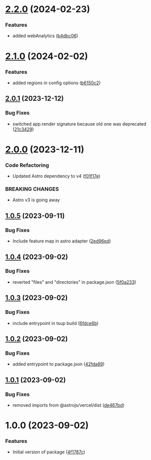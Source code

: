 # [2.2.0](https://github.com/alexvuka1/astro-vercel-edge-adapter/compare/v2.1.0...v2.2.0) (2024-02-23)


### Features

* added webAnalytics ([b4dbc06](https://github.com/alexvuka1/astro-vercel-edge-adapter/commit/b4dbc060e42a418f613a9e82e5b3f2872d96ad26))

# [2.1.0](https://github.com/alexvuka1/astro-vercel-edge-adapter/compare/v2.0.1...v2.1.0) (2024-02-02)


### Features

* added regions in config options ([b6150c2](https://github.com/alexvuka1/astro-vercel-edge-adapter/commit/b6150c22dd2c4db88e7e16b8535206e001de78ba))

## [2.0.1](https://github.com/alexvuka1/astro-vercel-edge-adapter/compare/v2.0.0...v2.0.1) (2023-12-12)


### Bug Fixes

* switched app.render signature because old one was deprecated ([21c3429](https://github.com/alexvuka1/astro-vercel-edge-adapter/commit/21c342947a67750f2c4fc5be86d75eae116184ab))

# [2.0.0](https://github.com/alexvuka1/astro-vercel-edge-adapter/compare/v1.0.5...v2.0.0) (2023-12-11)


### Code Refactoring

* Updated Astro dependency to v4 ([f01f17e](https://github.com/alexvuka1/astro-vercel-edge-adapter/commit/f01f17e6b63fafbf64b45aff0ae40122861b8338))


### BREAKING CHANGES

* Astro v3 is going away

## [1.0.5](https://github.com/alexvuka1/astro-vercel-edge-adapter/compare/v1.0.4...v1.0.5) (2023-09-11)


### Bug Fixes

* Include feature map in astro adapter ([2ed96ed](https://github.com/alexvuka1/astro-vercel-edge-adapter/commit/2ed96ed746086fe43f947594cb2ddc811828b106))

## [1.0.4](https://github.com/alexvuka1/astro-vercel-edge-adapter/compare/v1.0.3...v1.0.4) (2023-09-02)


### Bug Fixes

* reverted "files" and "directories" in package.json ([5f0a233](https://github.com/alexvuka1/astro-vercel-edge-adapter/commit/5f0a233c33891f5bf6b80cdab5c11253a37ef31f))

## [1.0.3](https://github.com/alexvuka1/astro-vercel-edge-adapter/compare/v1.0.2...v1.0.3) (2023-09-02)


### Bug Fixes

* include entrypoint in tsup build ([6fdce6b](https://github.com/alexvuka1/astro-vercel-edge-adapter/commit/6fdce6b55e2b6844312ebc797f5c42b7749f39b8))

## [1.0.2](https://github.com/alexvuka1/astro-vercel-edge-adapter/compare/v1.0.1...v1.0.2) (2023-09-02)


### Bug Fixes

* added entrypoint to package.json ([42fda89](https://github.com/alexvuka1/astro-vercel-edge-adapter/commit/42fda895a2120a9b8f186688309f902a17cc0c39))

## [1.0.1](https://github.com/alexvuka1/astro-vercel-edge-adapter/compare/v1.0.0...v1.0.1) (2023-09-02)


### Bug Fixes

* removed imports from @astrojs/vercel/dist ([de467bd](https://github.com/alexvuka1/astro-vercel-edge-adapter/commit/de467bd7079bfc97acb04e2fe24bfda99c8bca73))

# 1.0.0 (2023-09-02)


### Features

* Initial version of package ([4f1787c](https://github.com/alexvuka1/astro-vercel-edge-adapter/commit/4f1787c94ba7f4e9569e90390c4fc42a03142092))
